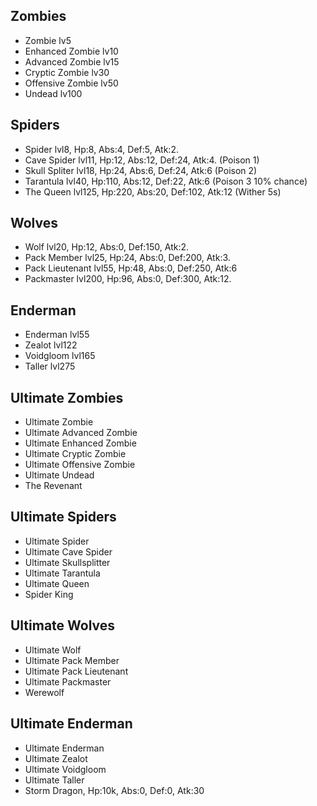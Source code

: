## Zombies
- Zombie lv5
- Enhanced Zombie lv10
- Advanced Zombie lv15
- Cryptic Zombie lv30
- Offensive Zombie lv50
- Undead lv100

## Spiders
- Spider lvl8, Hp:8, Abs:4, Def:5, Atk:2.
- Cave Spider lvl11, Hp:12, Abs:12, Def:24, Atk:4. (Poison 1)
- Skull Spliter lvl18, Hp:24, Abs:6, Def:24, Atk:6 (Poison 2)
- Tarantula lvl40, Hp:110, Abs:12, Def:22, Atk:6 (Poison 3 10% chance)
- The Queen lvl125, Hp:220, Abs:20, Def:102, Atk:12 (Wither 5s)

## Wolves
- Wolf lvl20, Hp:12, Abs:0, Def:150, Atk:2.
- Pack Member lvl25, Hp:24, Abs:0, Def:200, Atk:3.
- Pack Lieutenant lvl55, Hp:48, Abs:0, Def:250, Atk:6
- Packmaster lvl200, Hp:96, Abs:0, Def:300, Atk:12.

## Enderman
- Enderman lvl55
- Zealot lvl122
- Voidgloom lvl165
- Taller lvl275

## Ultimate Zombies
- Ultimate Zombie
- Ultimate Advanced Zombie
- Ultimate Enhanced Zombie
- Ultimate Cryptic Zombie
- Ultimate Offensive Zombie
- Ultimate Undead
- The Revenant

## Ultimate Spiders
- Ultimate Spider
- Ultimate Cave Spider
- Ultimate Skullsplitter
- Ultimate Tarantula
- Ultimate Queen
- Spider King

## Ultimate Wolves
- Ultimate Wolf
- Ultimate Pack Member
- Ultimate Pack Lieutenant
- Ultimate Packmaster
- Werewolf

## Ultimate Enderman
- Ultimate Enderman
- Ultimate Zealot
- Ultimate Voidgloom
- Ultimate Taller
- Storm Dragon, Hp:10k, Abs:0, Def:0, Atk:30
